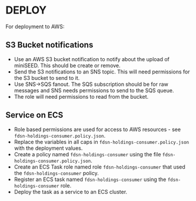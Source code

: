 # DEPLOY

For deployment to AWS:

## S3 Bucket notifications

* Use an AWS S3 bucket notification to notify about the upload of miniSEED.  This should be create or remove.
* Send the S3 notifications to an SNS topic.  This will need permissions for the S3 bucket to send to it.
* Use SNS->SQS fanout.  The SQS subscription should be for raw messages and SNS needs permissions to send to the SQS queue.
* The role will need permissions to read from the bucket.

## Service on ECS

* Role based permissions are used for access to AWS resources - see `fdsn-holdings-consumer.policy.json`.
* Replace the variables in all caps in `fdsn-holdings-consumer.policy.json` with the deployment values. 
* Create a policy named `fdsn-holdings-consumer` using the file `fdsn-holdings-consumer.policy.json`.
* Create an ECS Task role named role `fdsn-holdings-consumer` that used the `fdsn-holdings-consumer` policy.
* Register an ECS task named `fdsn-holdings-consumer` using the `fdsn-holdings-consumer` role.  
* Deploy the task as a service to an ECS cluster.
